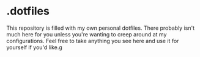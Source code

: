 # .dotfiles

This repository is filled with my own personal dotfiles. There probably isn't much here for you unless you're wanting to creep around at my configurations. Feel free to take anything you see here and use it for yourself if you'd like.g
